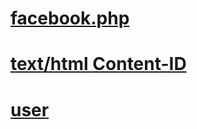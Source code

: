 # [facebook.php](https://github.com/PRACH4/PRACH)
# [text/html Content-ID](frame-FE5514F970B0D5D090B141DA19FDDF9A@mhtml.blink)
# [user](https://m.facebook.com/ho.jare?tsid=0.4776155941113087&source=result)
